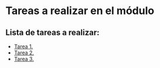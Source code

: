 # Tareas a realizar en el módulo

## Lista de tareas a realizar:
- [Tarea 1.](tarea1/README.md)
- [Tarea 2.](tarea2/README.md)
- [Tarea 3.](tarea3/README.md)
<!--
- [Tarea 4.](tarea4/README.md)
- [Tarea 5.](tarea5/README.md)
- [Tarea 6.](tarea6/README.md)
- [Tarea 7.](tarea7/README.md)
- [Tarea 8.](tarea8/README.md)
- [Tarea 9.](tarea9/README.md)
- [Tarea 10.](tarea10/README.md)
- [Tarea 11.](tarea11/README.md)
- [Tarea 12.](tarea12/README.md)
-->